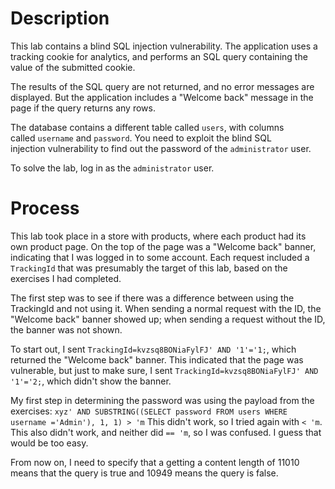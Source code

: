 # Description
This lab contains a blind SQL injection vulnerability. The application uses a tracking cookie for analytics, and performs an SQL query containing the value of the submitted cookie.

The results of the SQL query are not returned, and no error messages are displayed. But the application includes a "Welcome back" message in the page if the query returns any rows.

The database contains a different table called `users`, with columns called `username` and `password`. You need to exploit the blind SQL injection vulnerability to find out the password of the `administrator` user.

To solve the lab, log in as the `administrator` user.

# Process
This lab took place in a store with products, where each product had its own product page. On the top of the page was a "Welcome back" banner, indicating that I was logged in to some account. Each request included a `TrackingId` that was presumably the target of this lab, based on the exercises I had completed.

The first step was to see if there was a difference between using the TrackingId and not using it. When sending a normal request with the ID, the "Welcome back" banner showed up; when sending a request without the ID, the banner was not shown.

To start out, I sent `TrackingId=kvzsq8BONiaFylFJ' AND '1'='1;`, which returned the "Welcome back" banner. This indicated that the page was vulnerable, but just to make sure, I sent `TrackingId=kvzsq8BONiaFylFJ' AND '1'='2;`, which didn't show the banner.

My first step in determining the password was using the payload from the exercises:
`xyz' AND SUBSTRING((SELECT password FROM users WHERE username ='Admin'), 1, 1) > 'm`
This didn't work, so I tried again with `< 'm`. This also didn't work, and neither did `== 'm`, so I was confused. I guess that would be too easy.

From now on, I need to specify that a getting a content length of 11010 means that the query is true and 10949 means the query is false.